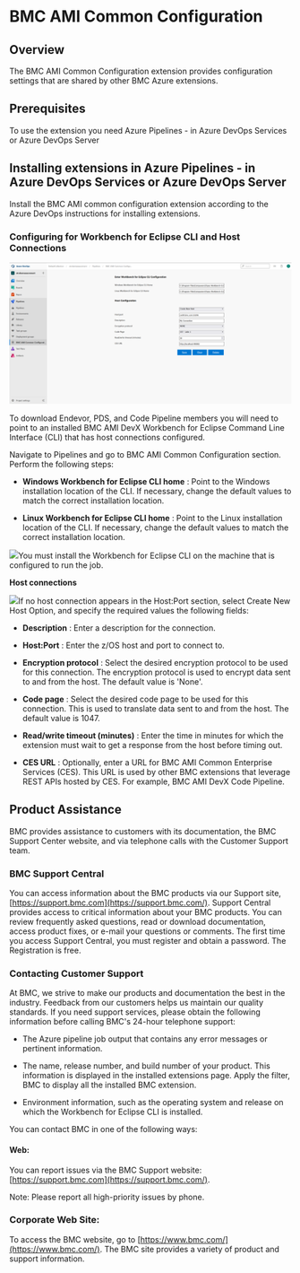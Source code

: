 # BMC AMI Common Configuration


## Overview

The BMC AMI Common Configuration extension provides configuration settings that are shared by other BMC Azure extensions.

## Prerequisites

To use the extension you need Azure Pipelines - in Azure DevOps Services or Azure DevOps Server

## Installing extensions in Azure Pipelines - in Azure DevOps Services or Azure DevOps Server

Install the BMC AMI common configuration extension according to the Azure DevOps instructions for installing extensions.

### Configuring for Workbench for Eclipse CLI and Host Connections

![](images/bmccommonconfig.png)

To download Endevor, PDS, and Code Pipeline members you will need to point to an installed BMC AMI DevX Workbench for Eclipse Command Line Interface (CLI) that has host connections configured.

Navigate to Pipelines and go to BMC AMI Common Configuration section. Perform the following steps:

- **Windows Workbench for Eclipse CLI home** : Point to the Windows installation location of the CLI. If necessary, change the default values to match the correct installation location.

- **Linux Workbench for Eclipse CLI home** : Point to the Linux installation location of the CLI. If necessary, change the default values to match the correct installation location.

![](docs/images/info.svg)You must install the Workbench for Eclipse CLI on the machine that is configured to run the job.

**Host connections**

![](docs/images/info.svg)If no host connection appears in the Host:Port section, select Create New Host Option, and specify the required values the following fields:

- **Description** : Enter a description for the connection.

- **Host:Port** : Enter the z/OS host and port to connect to.

- **Encryption protocol** : Select the desired encryption protocol to be used for this connection. The encryption protocol is used to encrypt data sent to and from the host. The default value is \'None\'.

- **Code page** : Select the desired code page to be used for this connection. This is used to translate data sent to and from the host. The default value is 1047.

- **Read/write timeout (minutes)** : Enter the time in minutes for which the extension must wait to get a response from the host before timing out.

- **CES URL** : Optionally, enter a URL for BMC AMI Common Enterprise Services (CES). This URL is used by other BMC extensions that leverage REST APIs hosted by CES. For example, BMC AMI DevX Code Pipeline.


## Product Assistance

BMC provides assistance to customers with its documentation, the BMC Support Center website, and via telephone calls with the Customer Support team.

### BMC Support Central

You can access information about the BMC products via our Support site, [https://support.bmc.com](https://support.bmc.com/). Support Central provides access to critical information about your BMC products. You can review frequently asked questions, read or download documentation, access product fixes, or e-mail your questions or comments. The first time you access Support Central, you must register and obtain a password. The Registration is free.

### Contacting Customer Support

At BMC, we strive to make our products and documentation the best in the industry. Feedback from our customers helps us maintain our quality standards. If you need support services, please obtain the following information before calling BMC\'s 24-hour telephone support:

- The Azure pipeline job output that contains any error messages or pertinent information.

- The name, release number, and build number of your product. This information is displayed in the installed extensions page. Apply the filter, BMC to display all the installed BMC extension.

- Environment information, such as the operating system and release on which the Workbench for Eclipse CLI is installed.

You can contact BMC in one of the following ways:


#### Web:

You can report issues via the BMC Support website: [https://support.bmc.com](https://support.bmc.com/).

Note: Please report all high-priority issues by phone.

### Corporate Web Site:

To access the BMC website, go to [https://www.bmc.com/](https://www.bmc.com/). The BMC site provides a variety of product and support information.